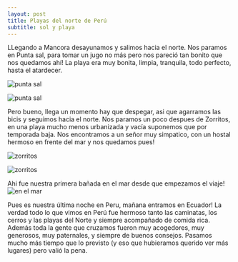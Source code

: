```yaml
---
layout: post
title: Playas del norte de Perú
subtitle: sol y playa
---
```



LLegando a Mancora desayunamos y salimos hacia el norte. Nos paramos en Punta sal, para tomar un jugo no más pero nos pareció tan bonito que nos quedamos ahí! La playa era muy bonita, limpia, tranquila, todo perfecto, hasta el atardecer.

![punta sal]()

![punta sal]()

Pero bueno, llega un momento hay que despegar, asi que agarramos las bicis y seguimos hacia el norte. Nos paramos un poco despues de Zorritos, en una playa mucho menos urbanizada y vacía suponemos que por temporada baja. Nos encontramos a un señor muy simpatico, con un hostal hermoso en frente del mar y nos quedamos pues! 

![zorritos]()

![zorritos]()

Ahi fue nuestra primera bañada en el mar desde que empezamos el viaje!
![en el mar]()

Pues es nuestra última noche en Peru, mañana entramos en Ecuador! La verdad todo lo que vimos en Perú fue hermoso tanto las caminatas, los cerros y las playas del Norte y siempre acompañado de comida rica. Además toda la gente que cruzamos fueron muy acogedores, muy generosos, muy paternales, y siempre de buenos consejos. Pasamos mucho más tiempo que lo previsto (y eso que hubieramos querido ver más lugares) pero valió la pena.
